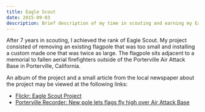 ```yaml
---
title: Eagle Scout
date: 2015-09-03
description: Brief description of my time in scouting and earning my Eagle Scout Award
---
```


After 7 years in scouting, I achieved the rank of Eagle Scout. My project consisted of removing an existing flagpole that was too small and installing a custom made one that was twice as large. The flagpole sits adjacent to a memorial to fallen aerial firefighters outside of the Porterville Air Attack Base in  Porterville, California.

An album of the project and a small article from the local newspaper about the project may be viewed at the following links:

* [Flickr: Eagle Scout Project](https://www.flickr.com/photos/seanlane/sets/72157672311571116/with/28675820290)
* [Porterville Recorder: New pole lets flags fly high over Air Attack Base](https://web.archive.org/web/20220812172652/https://www.recorderonline.com/new-pole-lets-flags-fly-high-over-air-attack-base/article_1ce3953c-ad0d-5cf4-bca2-d4b5e8efb47f.html)
